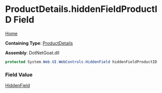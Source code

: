 # ProductDetails\.hiddenFieldProductID Field

[Home](../../../../../../README.md)

**Containing Type**: [ProductDetails](../README.md)

**Assembly**: DotNetGoat\.dll

```csharp
protected System.Web.UI.WebControls.HiddenField hiddenFieldProductID
```

### Field Value

[HiddenField](https://docs.microsoft.com/en-us/dotnet/api/system.web.ui.webcontrols.hiddenfield)

